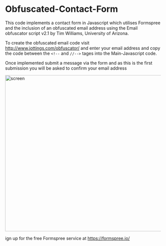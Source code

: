 # Obfuscated-Contact-Form

This code implements a contact form in Javascript which utilises Formspree and the inclusion of an obfuscated email address using the Email obfuscator script v2.1 by Tim Williams, University of Arizona.

To create the obfuscated email code visit http://www.jottings.com/obfuscator/ and enter your email address and copy the code between the `<!--` and `//-->` tages into the Main-Javascript code.

Once implemented submit a message via the form and as this is the first submission you will be asked to confirm your email address

<img align="center" width="506" alt="screen" src="https://user-images.githubusercontent.com/21248753/36389885-baad01fe-1598-11e8-89df-e2bb3674506f.png">

ign up for the free Formspree service at https://formspree.io/
